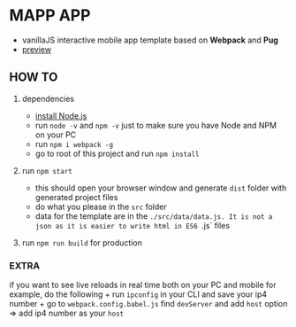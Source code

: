 # MAPP APP

+ vanillaJS interactive mobile app template based on **Webpack** and **Pug**
+ [preview](https://ledanielh.github.io/mapp-app/)

## HOW TO
1. dependencies
	+ [install Node.js](https://nodejs.org/en/)
	+ run `node -v` and `npm -v` just to make sure you have Node and NPM on your PC
	+ run `npm i webpack -g`
	+ go to root of this project and run `npm install`

2. run `npm start`
	+ this should open your browser window and generate `dist` folder with generated project files
	+ do what you please in the `src` folder
	+ data for the template are in the `./src/data/data.js. It is not a json as it is easier to write html in ES6 `.js` files

3. run `npm run build` for production


### EXTRA
if you want to see live reloads in real time both on your PC and mobile for example, do the following
	+ run `ipconfig` in your CLI and save your ip4 number
    + go to `webpack.config.babel.js` find `devServer` and add `host` option => add ip4 number as your `host`